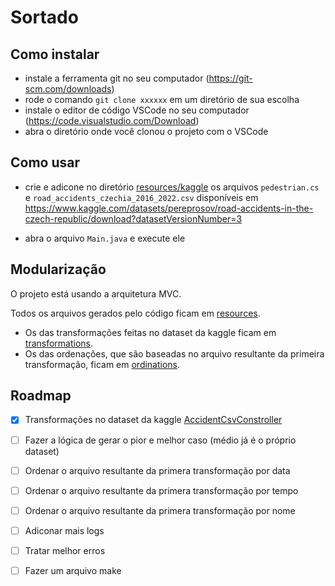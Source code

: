 # Sortado

## Como instalar

* instale a ferramenta git no seu computador (<https://git-scm.com/downloads>)
* rode o comando `git clone xxxxxx` em um diretório de sua escolha
* instale o editor de código VSCode no seu computador (<https://code.visualstudio.com/Download>)
* abra o diretório onde você clonou o projeto com o VSCode

## Como usar

* crie e adicone no diretório [resources/kaggle](resources/kaggle/) os arquivos `pedestrian.cs`
e `road_accidents_czechia_2016_2022.csv` disponíveis em <https://www.kaggle.com/datasets/pereprosov/road-accidents-in-the-czech-republic/download?datasetVersionNumber=3>

* abra o arquivo `Main.java` e execute ele

## Modularização

O projeto está usando a arquitetura MVC.

Todos os arquivos gerados pelo código ficam em [resources](resources).

* Os das transformações feitas no dataset da kaggle ficam em [transformations](resources/transformations).
* Os das ordenações, que são baseadas no arquivo resultante da primeira transformação, ficam em [ordinations](resources/ordinations).

## Roadmap

* [x] Transformações no dataset da kaggle [AccidentCsvConstroller](src/main/java/org/uepb/controller/AccidentCsvConstroller.java)
* [ ] Fazer a lógica de gerar o pior e melhor caso (médio já é o próprio dataset)
* [ ] Ordenar o arquivo resultante da primera transformação por data
* [ ] Ordenar o arquivo resultante da primera transformação por tempo
* [ ] Ordenar o arquivo resultante da primera transformação por nome

* [ ] Adiconar mais logs
* [ ] Tratar melhor erros
* [ ] Fazer um arquivo make
